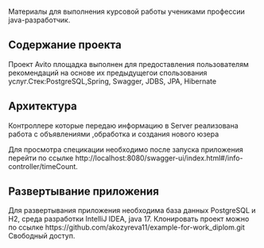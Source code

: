 Материалы для выполнения курсовой работы учениками профессии java-разработчик. 

<h2>Содержание проекта</h2>
Проект Avito площадка выполнен для предоставления пользователям рекомендаций на основе их предыдущегои спользования услуг.Стек:PostgreSQL,Spring, Swagger, JDBS, JPA, Hibernate
<h2>Архитектура</h2>
Контроллере которые передаю информацию в Server реализована работа с объявлениями ,обработка и создания нового юзера  

Для просмотра специкации необходимо после запуска приложения перейти по ссылке http://localhost:8080/swagger-ui/index.html#/info-controller/timeCount.

<h2> Развертывание приложения</h2>
Для развертывания приложения необходима база данных PostgreSQL и H2, среда разработки IntelliJ IDEA, java 17. Клонировать проект можно по ссылке https://github.com/akozyreva11/example-for-work_diplom.git
Свободный доступ.
